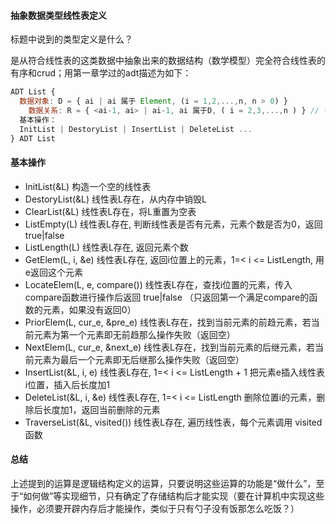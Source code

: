#### 抽象数据类型线性表定义

标题中说到的类型定义是什么？

是从符合线性表的这类数据中抽象出来的数据结构（数学模型）完全符合线性表的有序和crud；用第一章学过的adt描述为如下：

```javascript
ADT List {
  数据对象: D = { ai | ai 属于 Element, (i = 1,2,...,n, n > 0) }
	数据关系: R = { <ai-1, ai> | ai-1, ai 属于D, ( i = 2,3,...,n ) } // 有序
  基本操作：
  InitList | DestoryList | InsertList | DeleteList ...
} ADT List
```

#### 基本操作

- InitList(&L) 构造一个空的线性表
- DestoryList(&L) 线性表L存在，从内存中销毁L
- ClearList(&L) 线性表L存在，将L重置为空表
- ListEmpty(L)  线性表L存在, 判断线性表是否有元素，元素个数是否为0，返回true|false
- ListLength(L)  线性表L存在, 返回元素个数
- GetElem(L, i, &e)  线性表L存在, 返回i位置上的元素，1=< i <= ListLength, 用e返回这个元素
- LocateElem(L, e, compare()) 线性表L存在，查找i位置的元素，传入compare函数进行操作后返回 true|false （只返回第一个满足compare的函数的元素，如果没有返回0）
- PriorElem(L, cur_e, &pre_e) 线性表L存在，找到当前元素的前趋元素，若当前元素为第一个元素即无前趋那么操作失败（返回空）
- NextElem(L, cur_e, &next_e) 线性表L存在，找到当前元素的后继元素，若当前元素为最后一个元素即无后继那么操作失败（返回空）
- InsertList(&L, i, e) 线性表L存在, 1=< i <= ListLength + 1 把元素e插入线性表i位置，插入后长度加1
- DeleteList(&L, i, &e) 线性表L存在, 1=< i <= ListLength 删除位置i的元素，删除后长度加1，返回当前删除的元素
- TraverseList(&L, visited())  线性表L存在, 遍历线性表，每个元素调用 visited 函数

#### 总结

上述提到的运算是逻辑结构定义的运算，只要说明这些运算的功能是“做什么”，至于“如何做”等实现细节，只有确定了存储结构后才能实现（要在计算机中实现这些操作，必须要开辟内存后才能操作，类似于只有勺子没有饭那怎么吃饭？）